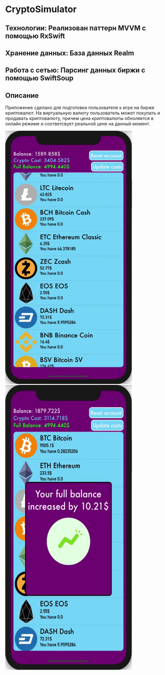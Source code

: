 # CryptoSimulator

## Технологии: Реализован паттерн MVVM с помощью RxSwift
## Хранение данных: База данных Realm
## Работа с сетью: Парсинг данных биржи с помощью SwiftSoup
## Описание
Приложение сделано для подготовки пользователя к игре на бирже криптовалют.
На виртуальную валюту пользователь может покупать и продавать криптовалюту,
причем цена криптовалюты обноляется в онлайн режиме и соответсвует реальной цене на данный момент.

<img src="gifs/2.gif" width="400" height="800" />

<img src="gifs/1.gif" width="400" height="900" />
